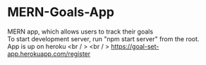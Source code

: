 # MERN-Goals-App
MERN app, which allows users to track their goals
<br /> 
To start development server, run "npm start server" from the root.
<br />
App is up on heroku 
<br / >
<br / >
https://goal-set-app.herokuapp.com/register
